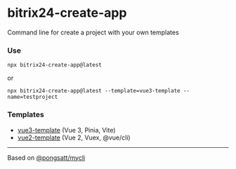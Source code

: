 # bitrix24-create-app

Command line for create a project with your own templates

### Use

```nodejs
npx bitrix24-create-app@latest
```
or
```nodejs
npx bitrix24-create-app@latest --template=vue3-template --name=testproject
```

### Templates

* [vue3-template](https://github.com/astrotrain55/bitrix24-create-app/tree/master/templates/vue3-template#readme) (Vue 3, Pinia, Vite)
* [vue2-template](https://github.com/astrotrain55/bitrix24-create-app/tree/master/templates/vue2-template#readme) (Vue 2, Vuex, @vue/cli)

___

Based on [@pongsatt/mycli](https://github.com/pongsatt/mycli)
